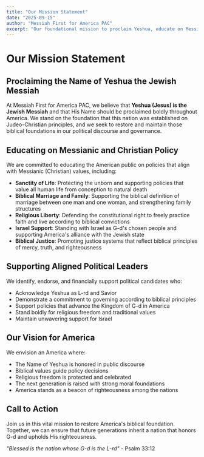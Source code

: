 ```yaml
---
title: "Our Mission Statement"
date: "2025-09-15"
author: "Messiah First for America PAC"
excerpt: "Our foundational mission to proclaim Yeshua, educate on Messianic policy, and support aligned leaders."
---
```


# Our Mission Statement

## Proclaiming the Name of Yeshua the Jewish Messiah

At Messiah First for America PAC, we believe that **Yeshua (Jesus) is the Jewish Messiah** and that His Name should be proclaimed boldly throughout America. We stand on the foundation that this nation was established on Judeo-Christian principles, and we seek to restore and maintain those biblical foundations in our political discourse and governance.

## Educating on Messianic and Christian Policy

We are committed to educating the American public on policies that align with Messianic (Christian) values, including:

- **Sanctity of Life**: Protecting the unborn and supporting policies that value all human life from conception to natural death
- **Biblical Marriage and Family**: Supporting the biblical definition of marriage between one man and one woman, and strengthening family structures
- **Religious Liberty**: Defending the constitutional right to freely practice faith and live according to biblical convictions
- **Israel Support**: Standing with Israel as G-d's chosen people and supporting America's alliance with the Jewish state
- **Biblical Justice**: Promoting justice systems that reflect biblical principles of mercy, truth, and righteousness

## Supporting Aligned Political Leaders

We identify, endorse, and financially support political candidates who:

- Acknowledge Yeshua as L-rd and Savior
- Demonstrate a commitment to governing according to biblical principles
- Support policies that advance the Kingdom of G-d in America
- Stand boldly for religious freedom and traditional values
- Maintain unwavering support for Israel

## Our Vision for America

We envision an America where:

- The Name of Yeshua is honored in public discourse
- Biblical values guide policy decisions
- Religious freedom is protected and celebrated
- The next generation is raised with strong moral foundations
- America stands as a beacon of righteousness among the nations

## Call to Action

Join us in this vital mission to restore America's biblical foundation. Together, we can ensure that future generations inherit a nation that honors G-d and upholds His righteousness.

*"Blessed is the nation whose G-d is the L-rd"* - Psalm 33:12